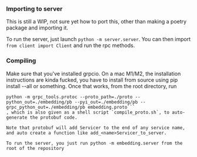 ### Importing to server

This is still a WIP, not sure yet how to port this, other than making a poetry package and importing it.

To run the server, just launch `python -m server.server`. You can then import `from client import Client` and run the rpc methods.

### Compiling

Make sure that you've installed grpcio. On a mac M1/M2, the installation instructions are kinda fucked, you have to install from source using pip install --all or something. Once that works, from the root directory, run
```
python -m grpc_tools.protoc --proto_path=./proto --python_out=./embedding/pb --pyi_out=./embedding/pb --grpc_python_out=./embedding/pb embedding.proto```
, which is also given as a shell script `compile_proto.sh`, to auto-generate the protobuf code.

Note that protobuf will add Servicer to the end of any service name, and auto create a function like add_<name>Servicer_to_server.

To run the server, you just run python -m embedding.server from the root of the repository